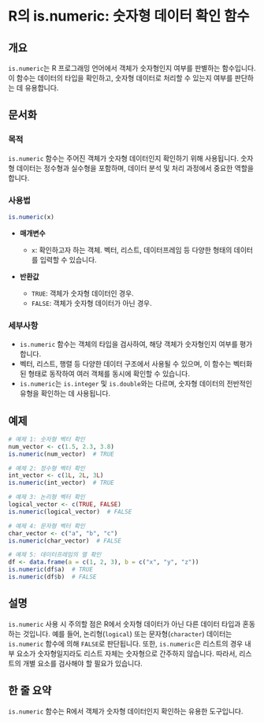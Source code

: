 <!--
Meta Description: # R의 is.numeric: 숫자형 데이터 확인 함수 ## 개요 `is.numeric`는 R 프로그래밍 언어에서 객체가 숫자형인지 여부를 판별하는 함수입니다. 이 함수는 데이터의 타입을 확인하고, 숫자형 데이터로 처리할 수 있는지 여부를 판단하는 데 유용합니다. ##...
Meta Keywords: numeric, 숫자형, 객체가, false, 함수는
-->

# R의 is.numeric: 숫자형 데이터 확인 함수

## 개요
`is.numeric`는 R 프로그래밍 언어에서 객체가 숫자형인지 여부를 판별하는 함수입니다. 이 함수는 데이터의 타입을 확인하고, 숫자형 데이터로 처리할 수 있는지 여부를 판단하는 데 유용합니다.

## 문서화

### 목적
`is.numeric` 함수는 주어진 객체가 숫자형 데이터인지 확인하기 위해 사용됩니다. 숫자형 데이터는 정수형과 실수형을 포함하며, 데이터 분석 및 처리 과정에서 중요한 역할을 합니다.

### 사용법
```R
is.numeric(x)
```
- **매개변수**
  - `x`: 확인하고자 하는 객체. 벡터, 리스트, 데이터프레임 등 다양한 형태의 데이터를 입력할 수 있습니다.
  
- **반환값**
  - `TRUE`: 객체가 숫자형 데이터인 경우.
  - `FALSE`: 객체가 숫자형 데이터가 아닌 경우.

### 세부사항
- `is.numeric` 함수는 객체의 타입을 검사하여, 해당 객체가 숫자형인지 여부를 평가합니다.
- 벡터, 리스트, 행렬 등 다양한 데이터 구조에서 사용될 수 있으며, 이 함수는 벡터화된 형태로 동작하여 여러 객체를 동시에 확인할 수 있습니다.
- `is.numeric`는 `is.integer` 및 `is.double`와는 다르며, 숫자형 데이터의 전반적인 유형을 확인하는 데 사용됩니다.

## 예제

```R
# 예제 1: 숫자형 벡터 확인
num_vector <- c(1.5, 2.3, 3.8)
is.numeric(num_vector)  # TRUE

# 예제 2: 정수형 벡터 확인
int_vector <- c(1L, 2L, 3L)
is.numeric(int_vector)  # TRUE

# 예제 3: 논리형 벡터 확인
logical_vector <- c(TRUE, FALSE)
is.numeric(logical_vector)  # FALSE

# 예제 4: 문자형 벡터 확인
char_vector <- c("a", "b", "c")
is.numeric(char_vector)  # FALSE

# 예제 5: 데이터프레임의 열 확인
df <- data.frame(a = c(1, 2, 3), b = c("x", "y", "z"))
is.numeric(df$a)  # TRUE
is.numeric(df$b)  # FALSE
```

## 설명
`is.numeric` 사용 시 주의할 점은 R에서 숫자형 데이터가 아닌 다른 데이터 타입과 혼동하는 것입니다. 예를 들어, 논리형(`logical`) 또는 문자형(`character`) 데이터는 `is.numeric` 함수에 의해 `FALSE`로 판단됩니다. 또한, `is.numeric`은 리스트의 경우 내부 요소가 숫자형일지라도 리스트 자체는 숫자형으로 간주하지 않습니다. 따라서, 리스트의 개별 요소를 검사해야 할 필요가 있습니다.

## 한 줄 요약
`is.numeric` 함수는 R에서 객체가 숫자형 데이터인지 확인하는 유용한 도구입니다.
